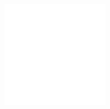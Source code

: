 ![all gitcoin stickers](https://github.com/gourangGHOST/MMM-Gitcoin-Reaction-stickers/raw/main/Gitcoin_hi.gif)
